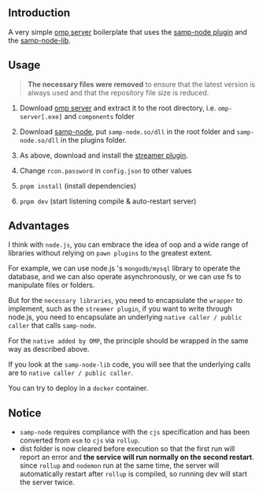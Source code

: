 ## Introduction

A very simple [omp server](https://github.com/openmultiplayer/server-beta) boilerplate that uses the [samp-node plugin](https://github.com/AmyrAhmady/samp-node) and the [samp-node-lib](https://github.com/peterszombati/samp-node-lib).

## Usage

> **The necessary files were removed** to ensure that the latest version is always used and that the repository file size is reduced.

1. Download [omp server](https://github.com/openmultiplayer/server-beta/releases) and extract it to the root directory, i.e. `omp-server[.exe]` and `components` folder

2. Download [samp-node](https://github.com/AmyrAhmady/samp-node/releases), put `samp-node.so/dll` in the root folder and `samp-node.so/dll` in the plugins folder.

3. As above, download and install the [streamer plugin](https://github.com/samp-incognito/samp-streamer-plugin/releases).
4. Change `rcon.password` in `config.json` to other values
5. `pnpm install` (install dependencies)
6. `pnpm dev` (start listening compile & auto-restart server)

## Advantages

I think with `node.js`, you can embrace the idea of oop and a wide range of libraries without relying on `pawn plugins` to the greatest extent.

For example, we can use node.js 's `mongodb/mysql` library to operate the database, and we can also operate asynchronously, or we can use fs to manipulate files or folders.

But for the `necessary libraries`, you need to encapsulate the `wrapper` to implement, such as the `streamer plugin`, if you want to write through node.js, you need to encapsulate an underlying `native caller / public caller` that calls `samp-node`.

For the `native added by OMP`, the principle should be wrapped in the same way as described above.

If you look at the `samp-node-lib` code, you will see that the underlying calls are to `native caller / public caller`.

You can try to deploy in a `docker` container.

## Notice

- `samp-node` requires compliance with the `cjs` specification and has been converted from `esm` to `cjs` via `rollup`.
- dist folder is now cleared before execution so that the first run will report an error and **the service will run normally on the second restart**. since `rollup` and `nodemon` run at the same time, the server will automatically restart after `rollup` is compiled, so running dev will start the server twice.
